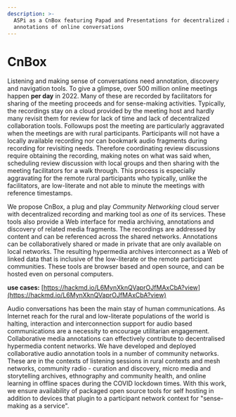 ```yaml
---
description: >-
  ASPi as a CnBox featuring Papad and Presentations for decentralized audio
  annotations of online conversations
---
```


# CnBox

Listening and making sense of conversations need annotation, discovery and navigation tools. To give a glimpse, over 500 million online meetings happen **per day** in 2022. Many of these are recorded by facilitators for sharing of the meeting proceeds and for sense-making activities. Typically, the recordings stay on a cloud provided by the meeting host and hardly many revisit them for review for lack of time and lack of decentralized collaboration tools. Followups post the meeting are particularly aggravated when the meetings are with rural participants. Participants will not have a locally available recording nor can bookmark audio fragments during recording for revisiting needs. Therefore coordinating review discussions require obtaining the recording, making notes on what was said when, scheduling review discussion with local groups and then sharing with the meeting facilitators for a walk through. This process is especially aggravating for the remote rural participants who typically, unlike the facilitators, are low-literate and not able to minute the meetings with reference timestamps.

We propose CnBox, a plug and play _Community Networking_ cloud server with decentralized recording and marking tool as _one_ of its services. These tools also provide a Web interface for media archiving, annotations and discovery of related media fragments. The recordings are addressed by content and can be referenced across the shared networks. Annotations can be collaboratively shared or made in private that are only available on local networks. The resulting hypermedia archives interconnect as a Web of linked data that is inclusive of the low-literate or the remote participant communities. These tools are browser based and open source, and can be hosted even on personal computers.

**use cases:** [https://hackmd.io/L6MynXknQVaprOJfMAxCbA?view](https://hackmd.io/L6MynXknQVaprOJfMAxCbA?view)

Audio conversations has been the main stay of human communications. As Internet reach for the rural and low-literate populations of the world is halting, interaction and interconnection support for audio based communications are a necessity to encourage utilitarian engagement. Collaborative media annotations can effectively contribute to decentralised hypermedia content networks. We have developed and deployed collaborative audio annotation tools in a number of community networks. These are in the contexts of listening sessions in rural contexts and mesh networks, community radio - curation and discovery, micro media and storytelling archives, ethnography and community health, and online learning in offline spaces during the COVID lockdown times. With this work, we ensure availability of packaged open source tools for self hosting in addition to devices that plugin to a participant network context for "sense-making as a service".
